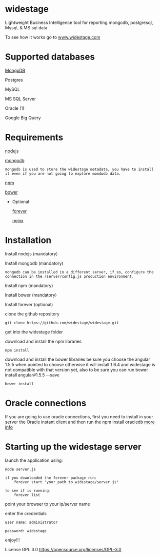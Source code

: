 # widestage
Lightweight Business Intelligence tool for reporting mongodb, postgresql, Mysql, &amp; MS sql data

To see how it works go to www.widestage.com

# Supported databases

[MongoDB](http://widestage.com/en/pages/open_source_reports_for_mongodb) 

Postgres

MySQL

MS SQL Server

Oracle (1)

Google Big Query

# Requirements

[nodejs](https://nodejs.org)

[mongodb](https://www.mongodb.org)

    mongodb is used to store the widestage metadata, you have to install it even if you are not going to explore mondodb data.

[npm](https://www.npmjs.com)

[bower](http://bower.io)

- Optional

    [forever](https://www.npmjs.com/package/forever)

    [nginx](http://nginx.org)

# Installation

Install nodejs (mandatory)

Install mongodb (mandatory)
    
    mongodb can be installed in a different server, if so, configure the connection in the /server/config.js production environment.

Install npm (mandatory)

Install bower (mandatory)

Install forever (optional)

clone the github repository
    
    git clone https://github.com/widestage/widestage.git

get into the widestage folder

download and install the npm libraries
    
    npm install

download and install the bower libraries
be sure you choose the angular 1.5.5 when pointed to choose otherwise it will install 1.6.4 and widestage is not compatible with that version yet, also to be sure you can run  bower install angular#1.5.5 --save
    
    bower install


# Oracle connections

If you are going to use oracle connections, first you need to install in your server the Oracle instant client and then run the npm install oracledb
[more info](https://github.com/oracle/node-oracledb)


# Starting up the widestage server

launch the application using:
    
    node server.js

    if you downloaded the forever package run:
        forever start "your_path_to_widestage/server.js"

    to see if is running:
        forever list

point your browser to your ip/server name

enter the credentials
    
    user name: administrator
    
    password: widestage

enjoy!!!


License GPL 3.0
https://opensource.org/licenses/GPL-3.0

